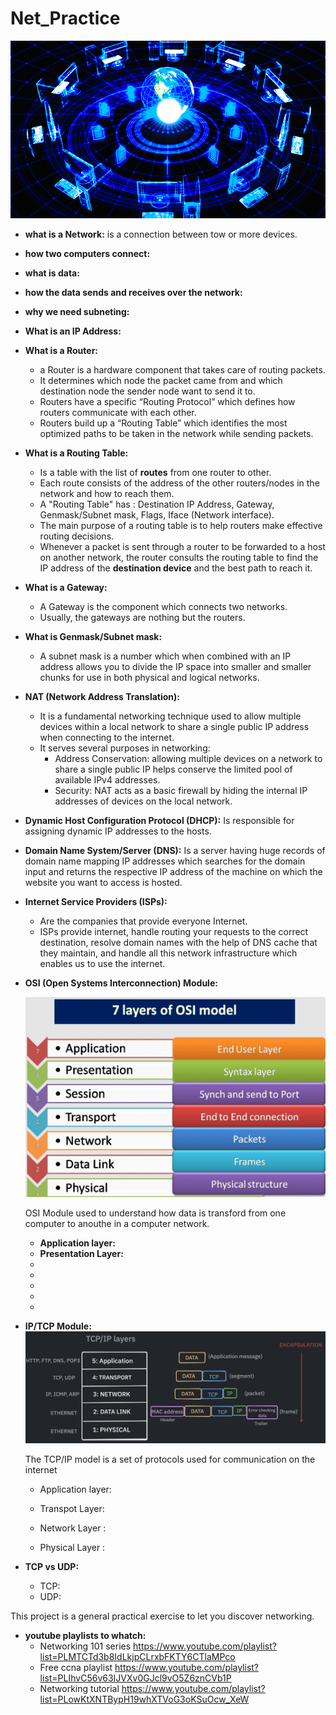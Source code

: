 # Net_Practice

![Alt Text](networking1.jpg)


* **what is a Network:**
    is a connection between tow or more devices.


* **how two computers connect:**


* **what is data:**


* **how the data sends and receives over the network:**


* **why we need subneting:**

* **What is an IP Address:**


* **What is a Router:**
    + a Router is a hardware component that takes care of routing packets.
    + It determines which node the packet came from and which destination node the sender node want to send it to.
    + Routers have a specific “Routing Protocol” which defines how routers communicate with each other.
    + Routers build up a “Routing Table” which identifies the most optimized paths to be taken in the network while sending packets.
    

* **What is a Routing Table:**
    + Is a table with the list of **routes** from one router to other.
    + Each route consists of the address of the other routers/nodes in the network and how to reach them.
    + A "Routing Table" has : Destination IP Address, Gateway, Genmask/Subnet mask, Flags, Iface (Network interface).
    + The main purpose of a routing table is to help routers make effective routing decisions.
    + Whenever a packet is sent through a router to be forwarded to a host on another network, the router consults the routing table
        to find the IP address of the **destination device** and the best path to reach it. 



* **What is a Gateway:**
    + A Gateway is the component which connects two networks.
    + Usually, the gateways are nothing but the routers.


* **What is Genmask/Subnet mask:**
    + A subnet mask is a number which when combined with an IP address allows you to divide
        the IP space into smaller and smaller chunks for use in both physical and logical networks.


* **NAT (Network Address Translation):**
    + It is a fundamental networking technique used to allow multiple devices within a local network
    to share a single public IP address when connecting to the internet. 
    + It serves several purposes in networking: 
        + Address Conservation: allowing multiple devices on a network to share a single public IP helps conserve the limited pool of available IPv4 addresses.
        + Security: NAT acts as a basic firewall by hiding the internal IP addresses of devices on the local network. 


* **Dynamic Host Configuration Protocol (DHCP):**
    Is responsible for assigning dynamic IP addresses to the hosts.


* **Domain Name System/Server (DNS):**
    Is a server having huge records of domain name mapping IP addresses which searches for the domain
        input and returns the respective IP address of the machine on which the website you want to access is hosted.


* **Internet Service Providers (ISPs):**
    + Are the companies that provide everyone Internet.
    + ISPs provide internet, handle routing your requests to the correct destination, resolve domain names with the help of DNS cache that they maintain,
        and handle all this network infrastructure which enables us to use the internet.


* **OSI (Open Systems Interconnection) Module:**

    ![Alt Text](osi_model.jpg)

    OSI Module used to understand how data is transford from one computer to anouthe in a computer network.
    + **Application layer:**
    + **Presentation Layer:**
    + 
    + 
    + 
    + 
    + 

* **IP/TCP Module:**
    ![Alt Text](tcp_ip.png)   

    The TCP/IP model is a set of protocols used for communication on the internet
    + Application layer:

    + Transpot Layer:

    + Network Layer :

    + Physical Layer : 

* **TCP vs UDP:**
    + TCP:
    + UDP:

This project is a general practical exercise to let you discover networking.

* **youtube playlists to whatch:**
    + Networking 101 series https://www.youtube.com/playlist?list=PLMTCTd3b8IdLkjpCLrxbFKTY6CTlaMPco
    + Free ccna playlist https://www.youtube.com/playlist?list=PLIhvC56v63IJVXv0GJcl9vO5Z6znCVb1P
    + Networking tutorial https://www.youtube.com/playlist?list=PLowKtXNTBypH19whXTVoG3oKSuOcw_XeW
